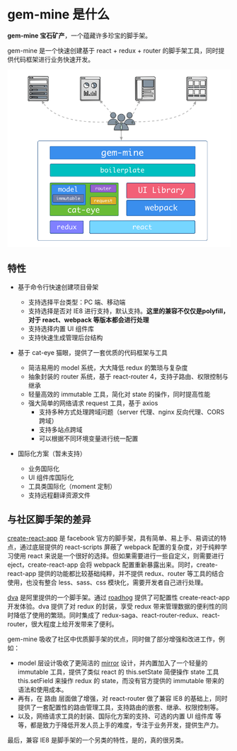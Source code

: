 # gem-mine 是什么

<span class="green">**gem-mine 宝石矿产**</span>，一个蕴藏许多珍宝的脚手架。

gem-mine 是一个快速创建基于 react + redux + router 的脚手架工具，同时提供代码框架进行业务快速开发。

<img src="./gem-mine.png"/>

## 特性

* 基于命令行快速创建项目骨架

  * 支持选择平台类型：PC 端、移动端
  * 支持选择是否对 IE8 进行支持，默认支持。**这里的兼容不仅仅是polyfill，对于 react、webpack 等版本都会进行处理**
  * 支持选择内置 UI 组件库
  * 支持快速生成管理后台结构

* 基于 cat-eye 猫眼，提供了一套优质的代码框架与工具

  * 简洁易用的 model 系统，大大降低 redux 的繁琐与复杂度
  * 抽象封装的 router 系统，基于 react-router 4，支持子路由、权限控制与继承
  * 轻量高效的 immutable 工具，简化对 state 的操作，同时提高性能
  * 强大简单的网络请求 request 工具，基于 axios
    * 支持多种方式处理跨域问题（server 代理、nginx 反向代理、CORS 跨域）
    * 支持多站点跨域
    * 可以根据不同环境变量进行统一配置

* 国际化方案（暂未支持）
  * 业务国际化
  * UI 组件库国际化
  * 工具类国际化（moment 定制）
  * 支持远程翻译资源文件

## 与社区脚手架的差异

<a href="https://github.com/facebookincubator/create-react-app" target="_blank">create-react-app</a> 是 facebook 官方的脚手架，具有简单、易上手、易调试的特点，通过底层提供的 react-scripts 屏蔽了 webpack 配置的复杂度，对于纯粹学习使用 react 来说是一个很好的选择。但如果需要进行一些自定义，则需要进行 eject，create-react-app 会将 webpack 配置重新暴露出来。同时，create-react-app 提供的功能都比较基础纯粹，并不提供 redux、router 等工具的结合使用，也没有整合 less、sass、css 模块化，需要开发者自己进行处理。

<a href="https://github.com/dvajs/dva" target="_blank">dva</a> 是阿里提供的一个脚手架。通过 <a href="https://github.com/sorrycc/roadhog" target="_blank">roadhog</a> 提供了可配置性 create-react-app 开发体验。dva 提供了对 redux 的封装，享受 redux 带来管理数据的便利性的同时降低了使用的繁琐。同时集成了 redux-saga、react-router-redux、react-router，很大程度上给开发带来了便利。

gem-mine 吸收了社区中优质脚手架的优点，同时做了部分增强和改进工作，例如：

* model 层设计吸收了更简洁的 <a href="https://github.com/mirrorjs/mirror" target="_blank">mirror</a> 设计，并内置加入了一个轻量的 immutable 工具，提供了类似 react 的 this.setState 简便操作 state 工具 this.setField 来操作 redux 的 state，而没有官方提供的 immutable 带来的语法和使用成本。
* 再有，在 路由 层面做了增强，对 react-router 做了兼容 IE8 的基础上，同时提供了一套配置性的路由管理工具，支持路由的嵌套、继承、权限控制等。
* 以及，网络请求工具的封装、国际化方案的支持、可选的内置 UI 组件库 等等，都是致力于降低开发人员上手的难度，专注于业务开发，提供生产力。

最后，兼容 IE8 是脚手架的一个另类的特性，是的，真的很另类。
